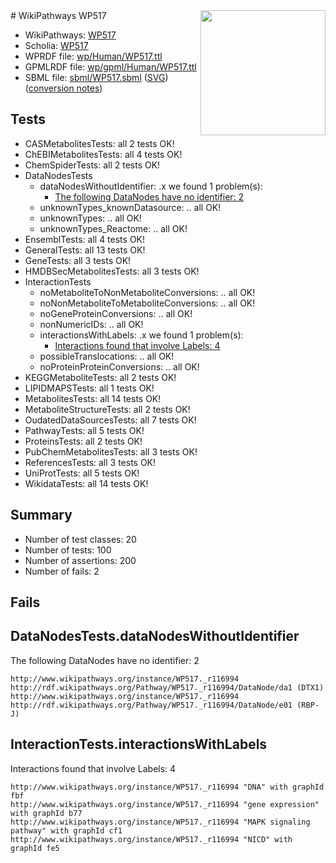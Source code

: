 <img style="float: right; width: 200px" src="../logo.png" />
# WikiPathways WP517

* WikiPathways: [WP517](https://identifiers.org/wikipathways:WP517)
* Scholia: [WP517](https://scholia.toolforge.org/wikipathways/WP517)
* WPRDF file: [wp/Human/WP517.ttl](../wp/Human/WP517.ttl)
* GPMLRDF file: [wp/gpml/Human/WP517.ttl](../wp/gpml/Human/WP517.ttl)
* SBML file: [sbml/WP517.sbml](../sbml/WP517.sbml) ([SVG](../sbml/WP517.svg)) ([conversion notes](../sbml/WP517.txt))

## Tests
* CASMetabolitesTests: all 2 tests OK!
* ChEBIMetabolitesTests: all 4 tests OK!
* ChemSpiderTests: all 2 tests OK!
* DataNodesTests
    * dataNodesWithoutIdentifier: .x we found 1 problem(s):
        * [The following DataNodes have no identifier: 2](#d2d32fa1)
    * unknownTypes_knownDatasource: .. all OK!
    * unknownTypes: .. all OK!
    * unknownTypes_Reactome: .. all OK!
* EnsemblTests: all 4 tests OK!
* GeneralTests: all 13 tests OK!
* GeneTests: all 3 tests OK!
* HMDBSecMetabolitesTests: all 3 tests OK!
* InteractionTests
    * noMetaboliteToNonMetaboliteConversions: .. all OK!
    * noNonMetaboliteToMetaboliteConversions: .. all OK!
    * noGeneProteinConversions: .. all OK!
    * nonNumericIDs: .. all OK!
    * interactionsWithLabels: .x we found 1 problem(s):
        * [Interactions found that involve Labels: 4](#630d267b)
    * possibleTranslocations: .. all OK!
    * noProteinProteinConversions: .. all OK!
* KEGGMetaboliteTests: all 2 tests OK!
* LIPIDMAPSTests: all 1 tests OK!
* MetabolitesTests: all 14 tests OK!
* MetaboliteStructureTests: all 2 tests OK!
* OudatedDataSourcesTests: all 7 tests OK!
* PathwayTests: all 5 tests OK!
* ProteinsTests: all 2 tests OK!
* PubChemMetabolitesTests: all 3 tests OK!
* ReferencesTests: all 3 tests OK!
* UniProtTests: all 5 tests OK!
* WikidataTests: all 14 tests OK!


## Summary

* Number of test classes: 20
* Number of tests: 100
* Number of assertions: 200
* Number of fails: 2

## Fails

<a name="d2d32fa1" />

## DataNodesTests.dataNodesWithoutIdentifier

The following DataNodes have no identifier: 2
```
http://www.wikipathways.org/instance/WP517._r116994 http://rdf.wikipathways.org/Pathway/WP517._r116994/DataNode/da1 (DTX1)
http://www.wikipathways.org/instance/WP517._r116994 http://rdf.wikipathways.org/Pathway/WP517._r116994/DataNode/e01 (RBP-J)
```

<a name="630d267b" />

## InteractionTests.interactionsWithLabels

Interactions found that involve Labels: 4
```
http://www.wikipathways.org/instance/WP517._r116994 "DNA" with graphId fbf
http://www.wikipathways.org/instance/WP517._r116994 "gene expression" with graphId b77
http://www.wikipathways.org/instance/WP517._r116994 "MAPK signaling pathway" with graphId cf1
http://www.wikipathways.org/instance/WP517._r116994 "NICD" with graphId fe5
```

